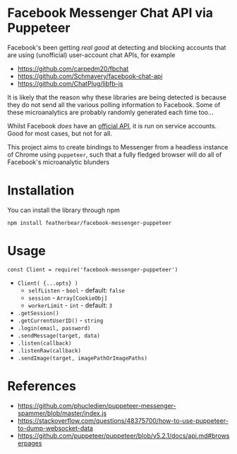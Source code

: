 # Facebook Messenger Chat API via Puppeteer

Facebook's been getting _real good_ at detecting and blocking accounts that are using (unofficial) user-account chat APIs, for example

* https://github.com/carpedm20/fbchat
* https://github.com/Schmavery/facebook-chat-api
* https://github.com/ChatPlug/libfb-js

It is likely that the reason why these libraries are being detected is because they do not send all the various polling information to Facebook. Some of these microanalytics are probably randomly generated each time too...

Whilst Facebook _does_ have an [official API](https://developers.facebook.com/docs/messenger-platform), it is run on service accounts. Good for most cases, but not for all.

This project aims to create bindings to Messenger from a headless instance of Chrome using `puppeteer`, such that a fully fledged browser will do all of Facebook's microanalytic blunders

# Installation

You can install the library through npm

```
npm install featherbear/facebook-messenger-puppeteer
```

# Usage

```
const Client = require('facebook-messenger-puppeteer')
```

* `Client( {...opts} )`
  * `selfListen` - `bool` - default: `false`
  * `session` - `Array[CookieObj]`
  * `workerLimit` - `int` - default: `3`
* `.getSession()`
* `.getCurrentUserID()` - `string`
* `.login(email, password)`
* `.sendMessage(target, data)`
* `.listen(callback)`
* `.listenRaw(callback)`
* `.sendImage(target, imagePathOrImagePaths)`

# References

* https://github.com/phucledien/puppeteer-messenger-spammer/blob/master/index.js
* https://stackoverflow.com/questions/48375700/how-to-use-puppeteer-to-dump-websocket-data
* https://github.com/puppeteer/puppeteer/blob/v5.2.1/docs/api.md#browserpages